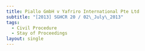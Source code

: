 ```yaml
---
title: Piallo GmbH v Yafriro International Pte Ltd
subtitle: "[2013] SGHCR 20 / 02\_July\_2013"
tags:
  - Civil Procedure
  - Stay of Proceedings
layout: single
---
```


